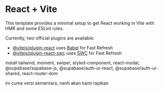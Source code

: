 # React + Vite

This template provides a minimal setup to get React working in Vite with HMR and some ESLint rules.

Currently, two official plugins are available:

- [@vitejs/plugin-react](https://github.com/vitejs/vite-plugin-react/blob/main/packages/plugin-react/README.md) uses [Babel](https://babeljs.io/) for Fast Refresh
- [@vitejs/plugin-react-swc](https://github.com/vitejs/vite-plugin-react-swc) uses [SWC](https://swc.rs/) for Fast Refresh

install tailwind, moment, swiper, styled-component, react-modal, @supabase/supabase-js, @supabase/auth-ui-react, @supabase/auth-ui-shared, react-router-dom

ini cuma versi sementara, nanti akan kami rapikan

